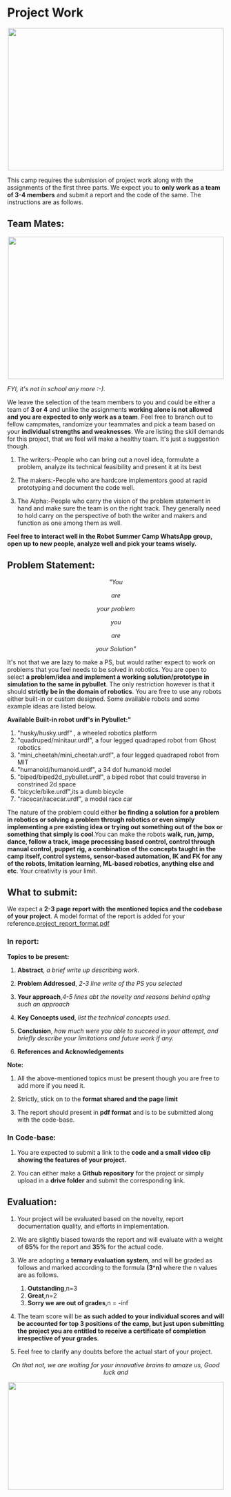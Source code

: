 # Project Work
<p align="center">
   <img  width="500" height="330" src="https://i.imgflip.com/12udd1.jpg">
</p>

This camp requires the submission of project work along with the assignments of the first three parts. We expect you to **only work as a team of 3-4 members** and submit a report and the code of the same. The instructions are as follows.

## Team Mates:

<p align="center">
   <img  width="500" height="330" src="https://i.pinimg.com/originals/26/06/07/260607e4516cce450c63cf32b82ff716.png">
</p>

_FYI, it's not in school any more :-)._

We leave the selection of the team members to you and could be either a team of **3 or 4** and unlike the assignments **working alone is not allowed and you are expected to only work as a team**. Feel free to branch out to fellow campmates, randomize your teammates and pick a team based on your **individual strengths and weaknesses**. We are listing the skill demands for this project, that we feel will make a healthy team. It's just a suggestion though.

1. The writers:-People who can bring out a novel idea, formulate a problem, analyze its technical feasibility and present it at its best

2. The makers:-People who are hardcore implementors good at rapid prototyping and document the code well.

3. The Alpha:-People who carry the vision of the problem statement in hand and make sure the team is on the right track. They generally need to hold carry on the perspective of both the writer and makers and function as one among them as well.

**Feel free to interact well in the Robot Summer Camp WhatsApp group, open up to new people, analyze well and pick your teams wisely.**

## Problem Statement:

<div align="center">
  
  _"You_
  
  _are_
  
  _your problem_
  
  _you_
  
  _are_ 
  
  _your Solution"_
  
 </div>
  
It's not that we are lazy to make a PS, but would rather expect to work on problems that you feel needs to be solved in robotics. You are open to select **a problem/idea and implement a working solution/prototype in simulation to the same in pybullet**. The only restriction however is that it should **strictly be in the domain of robotics**. You are free to use any robots either built-in or custom designed. Some available robots and some example ideas are listed below.

**Available Built-in robot urdf's in Pybullet:"**

1. "husky/husky.urdf" , a wheeled robotics platform
2. "quadruped/minitaur.urdf", a four legged quadraped robot from Ghost robotics
3. "mini_cheetah/mini_cheetah.urdf", a four legged quadraped robot from MIT
4. "humanoid/humanoid.urdf", a 34 dof humanoid model
5. "biped/biped2d_pybullet.urdf", a biped robot that could traverse in constrined 2d space
6. "bicycle/bike.urdf",its a dumb bicycle
7. "racecar/racecar.urdf", a model race car


The nature of the problem could either **be finding a solution for a problem in robotics or solving a problem through robotics or even simply implementing a pre existing idea or trying out something out of the box or something that simply is cool**.You can make the robots **walk, run, jump, dance, follow a track, image processing based control, control through manual control, puppet rig, a combination of the concepts taught in the camp itself, control systems, sensor-based automation, IK and FK for any of the robots, Imitation learning, ML-based robotics, anything else and etc**. Your creativity is your limit.

## What to submit:

We expect a **2-3 page report with the mentioned topics and the codebase of your project**. A model format of the report is added for your reference.[project_report_format.pdf](https://github.com/NiranthS/Robo-Summer-Camp-20/blob/master/Project_work/project_report_format.pdf)

### In report:

**Topics to be present:**

1. **Abstract**, _a brief write up describing work_.

2. **Problem Addressed**, _2-3 line write of the PS you selected_

3. **Your approach**,_4-5 lines abt the novelty and reasons behind opting such an approach_

4. **Key Concepts used**, _list the technical concepts used_.

5. **Conclusion**, _how much were you able to succeed in your attempt, and briefly describe your limitations and future work if any._

6. **References and Acknowledgements**

**Note:**

1. All the above-mentioned topics must be present though you are free to add more if you need it.

2. Strictly, stick on to the **format shared and the page limit**

3. The report should present in **pdf format** and is to be submitted along with the code-base.

### In Code-base:

1. You are expected to submit a link to the **code and a small video clip showing the features of your project.**

3. You can either make a **Github repository** for the project or simply upload in a **drive folder** and submit the corresponding link.

## Evaluation:

1. Your project will be evaluated based on the novelty, report documentation quality, and efforts in implementation.

2. We are slightly biased towards the report and will evaluate with a weight of **65%** for the report and **35%** for the actual code.

3. We are adopting a **ternary evaluation system**, and will be graded as follows and marked according to the formula **(3^n)** where the n values are as follows.
   
   1. **Outstanding**,n=3
   2. **Great**,n=2
   3. **Sorry we are out of grades**,n = -inf
   
4. The team score will be **as such added to your individual scores and will be accounted for top 3 positions of the camp, but just upon submitting the project you are entitled to receive a certificate of completion irrespective of your grades**.

5. Feel free to clarify any doubts before the actual start of your project.

<div align="center">
   
_On that not, we are waiting for your innovative brains to amaze us, Good luck and_

</div>

<p align="center">
   <img  width="500" height="250" src="https://66.media.tumblr.com/ded9c78195141a5b37cee18ebeae1001/tumblr_pd2z8i58WY1rp3v3zo1_500.gifv">
</p>


